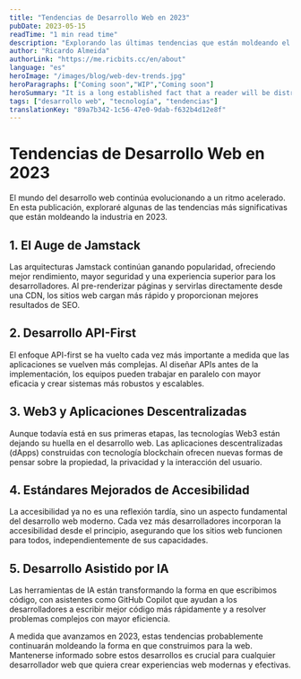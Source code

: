 ```yaml
---
title: "Tendencias de Desarrollo Web en 2023"
pubDate: 2023-05-15
readTime: "1 min read time"
description: "Explorando las últimas tendencias que están moldeando el panorama del desarrollo web en 2023"
author: "Ricardo Almeida"
authorLink: "https://me.ricbits.cc/en/about"
language: "es"
heroImage: "/images/blog/web-dev-trends.jpg"
heroParagraphs: ["Coming soon","WIP","Coming soon"]
heroSummary: "It is a long established fact that a reader will be distracted by the readable content of a page when looking at its layout. The point of using Lorem Ipsum is that it has a more-or-less normal distribution of letters, as opposed to using 'Content here, content here', making it look like readable English."
tags: ["desarrollo web", "tecnología", "tendencias"]
translationKey: "89a7b342-1c56-47e0-9dab-f632b4d12e8f"
---
```


# Tendencias de Desarrollo Web en 2023

El mundo del desarrollo web continúa evolucionando a un ritmo acelerado. En esta publicación, exploraré algunas de las tendencias más significativas que están moldeando la industria en 2023.

## 1. El Auge de Jamstack

Las arquitecturas Jamstack continúan ganando popularidad, ofreciendo mejor rendimiento, mayor seguridad y una experiencia superior para los desarrolladores. Al pre-renderizar páginas y servirlas directamente desde una CDN, los sitios web cargan más rápido y proporcionan mejores resultados de SEO.

## 2. Desarrollo API-First

El enfoque API-first se ha vuelto cada vez más importante a medida que las aplicaciones se vuelven más complejas. Al diseñar APIs antes de la implementación, los equipos pueden trabajar en paralelo con mayor eficacia y crear sistemas más robustos y escalables.

## 3. Web3 y Aplicaciones Descentralizadas

Aunque todavía está en sus primeras etapas, las tecnologías Web3 están dejando su huella en el desarrollo web. Las aplicaciones descentralizadas (dApps) construidas con tecnología blockchain ofrecen nuevas formas de pensar sobre la propiedad, la privacidad y la interacción del usuario.

## 4. Estándares Mejorados de Accesibilidad

La accesibilidad ya no es una reflexión tardía, sino un aspecto fundamental del desarrollo web moderno. Cada vez más desarrolladores incorporan la accesibilidad desde el principio, asegurando que los sitios web funcionen para todos, independientemente de sus capacidades.

## 5. Desarrollo Asistido por IA

Las herramientas de IA están transformando la forma en que escribimos código, con asistentes como GitHub Copilot que ayudan a los desarrolladores a escribir mejor código más rápidamente y a resolver problemas complejos con mayor eficiencia.

A medida que avanzamos en 2023, estas tendencias probablemente continuarán moldeando la forma en que construimos para la web. Mantenerse informado sobre estos desarrollos es crucial para cualquier desarrollador web que quiera crear experiencias web modernas y efectivas. 